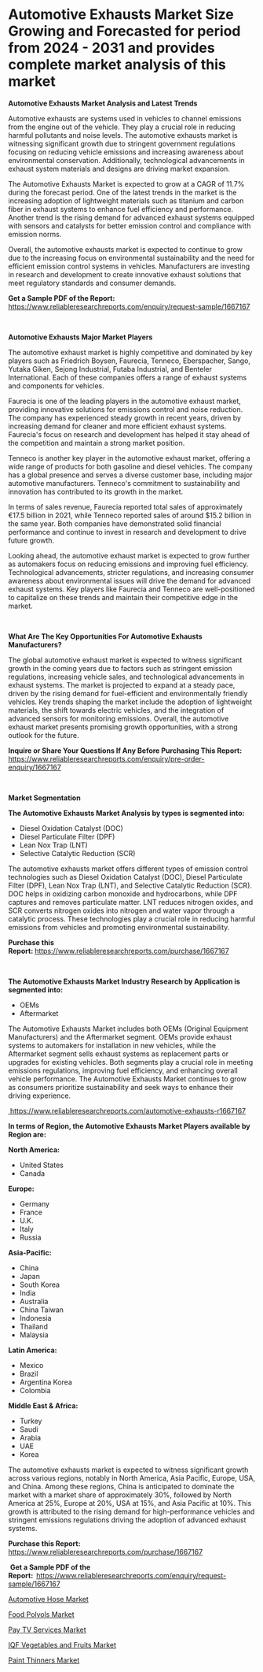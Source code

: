 <p><h1>Automotive Exhausts Market Size Growing and Forecasted for period from 2024 - 2031 and provides complete market analysis of this market</h1></p><p><strong>Automotive Exhausts Market Analysis and Latest Trends</strong></p>
<p><p>Automotive exhausts are systems used in vehicles to channel emissions from the engine out of the vehicle. They play a crucial role in reducing harmful pollutants and noise levels. The automotive exhausts market is witnessing significant growth due to stringent government regulations focusing on reducing vehicle emissions and increasing awareness about environmental conservation. Additionally, technological advancements in exhaust system materials and designs are driving market expansion.</p><p>The Automotive Exhausts Market is expected to grow at a CAGR of 11.7% during the forecast period. One of the latest trends in the market is the increasing adoption of lightweight materials such as titanium and carbon fiber in exhaust systems to enhance fuel efficiency and performance. Another trend is the rising demand for advanced exhaust systems equipped with sensors and catalysts for better emission control and compliance with emission norms.</p><p>Overall, the automotive exhausts market is expected to continue to grow due to the increasing focus on environmental sustainability and the need for efficient emission control systems in vehicles. Manufacturers are investing in research and development to create innovative exhaust solutions that meet regulatory standards and consumer demands.</p></p>
<p><strong>Get a Sample PDF of the Report:&nbsp;</strong> <a href="https://www.reliableresearchreports.com/enquiry/request-sample/1667167">https://www.reliableresearchreports.com/enquiry/request-sample/1667167</a></p>
<p>&nbsp;</p>
<p><strong>Automotive Exhausts Major Market Players</strong></p>
<p><p>The automotive exhaust market is highly competitive and dominated by key players such as Friedrich Boysen, Faurecia, Tenneco, Eberspacher, Sango, Yutaka Giken, Sejong Industrial, Futaba Industrial, and Benteler International. Each of these companies offers a range of exhaust systems and components for vehicles.</p><p>Faurecia is one of the leading players in the automotive exhaust market, providing innovative solutions for emissions control and noise reduction. The company has experienced steady growth in recent years, driven by increasing demand for cleaner and more efficient exhaust systems. Faurecia's focus on research and development has helped it stay ahead of the competition and maintain a strong market position.</p><p>Tenneco is another key player in the automotive exhaust market, offering a wide range of products for both gasoline and diesel vehicles. The company has a global presence and serves a diverse customer base, including major automotive manufacturers. Tenneco's commitment to sustainability and innovation has contributed to its growth in the market.</p><p>In terms of sales revenue, Faurecia reported total sales of approximately €17.5 billion in 2021, while Tenneco reported sales of around $15.2 billion in the same year. Both companies have demonstrated solid financial performance and continue to invest in research and development to drive future growth.</p><p>Looking ahead, the automotive exhaust market is expected to grow further as automakers focus on reducing emissions and improving fuel efficiency. Technological advancements, stricter regulations, and increasing consumer awareness about environmental issues will drive the demand for advanced exhaust systems. Key players like Faurecia and Tenneco are well-positioned to capitalize on these trends and maintain their competitive edge in the market.</p></p>
<p>&nbsp;</p>
<p><strong>What Are The Key Opportunities For Automotive Exhausts Manufacturers?</strong></p>
<p><p>The global automotive exhaust market is expected to witness significant growth in the coming years due to factors such as stringent emission regulations, increasing vehicle sales, and technological advancements in exhaust systems. The market is projected to expand at a steady pace, driven by the rising demand for fuel-efficient and environmentally friendly vehicles. Key trends shaping the market include the adoption of lightweight materials, the shift towards electric vehicles, and the integration of advanced sensors for monitoring emissions. Overall, the automotive exhaust market presents promising growth opportunities, with a strong outlook for the future.</p></p>
<p><strong>Inquire or Share Your Questions If Any Before Purchasing This Report:</strong> <a href="https://www.reliableresearchreports.com/enquiry/pre-order-enquiry/1667167">https://www.reliableresearchreports.com/enquiry/pre-order-enquiry/1667167</a></p>
<p>&nbsp;</p>
<p><strong>Market Segmentation</strong></p>
<p><strong>The Automotive Exhausts Market Analysis by types is segmented into:</strong></p>
<p><ul><li>Diesel Oxidation Catalyst (DOC)</li><li>Diesel Particulate Filter (DPF)</li><li>Lean Nox Trap (LNT)</li><li>Selective Catalytic Reduction (SCR)</li></ul></p>
<p><p>The automotive exhausts market offers different types of emission control technologies such as Diesel Oxidation Catalyst (DOC), Diesel Particulate Filter (DPF), Lean Nox Trap (LNT), and Selective Catalytic Reduction (SCR). DOC helps in oxidizing carbon monoxide and hydrocarbons, while DPF captures and removes particulate matter. LNT reduces nitrogen oxides, and SCR converts nitrogen oxides into nitrogen and water vapor through a catalytic process. These technologies play a crucial role in reducing harmful emissions from vehicles and promoting environmental sustainability.</p></p>
<p><strong>Purchase this Report:&nbsp;</strong><a href="https://www.reliableresearchreports.com/purchase/1667167">https://www.reliableresearchreports.com/purchase/1667167</a></p>
<p>&nbsp;</p>
<p><strong>The Automotive Exhausts Market Industry Research by Application is segmented into:</strong></p>
<p><ul><li>OEMs</li><li>Aftermarket</li></ul></p>
<p><p>The Automotive Exhausts Market includes both OEMs (Original Equipment Manufacturers) and the Aftermarket segment. OEMs provide exhaust systems to automakers for installation in new vehicles, while the Aftermarket segment sells exhaust systems as replacement parts or upgrades for existing vehicles. Both segments play a crucial role in meeting emissions regulations, improving fuel efficiency, and enhancing overall vehicle performance. The Automotive Exhausts Market continues to grow as consumers prioritize sustainability and seek ways to enhance their driving experience.</p></p>
<p><a href="https://www.reliableresearchreports.com/automotive-exhausts-r1667167">&nbsp;https://www.reliableresearchreports.com/automotive-exhausts-r1667167</a></p>
<p><strong>In terms of Region, the Automotive Exhausts Market Players available by Region are:</strong></p>
<p>
    <p> <strong> North America: </strong>
        <ul>
            <li>United States</li>
            <li>Canada</li>
        </ul>
        </p> 
    <p> <strong> Europe: </strong>
        <ul>
            <li>Germany</li>
            <li>France</li>
            <li>U.K.</li>
            <li>Italy</li>
            <li>Russia</li>
        </ul>
        </p> 
    <p> <strong> Asia-Pacific: </strong>
        <ul>
            <li>China</li>
            <li>Japan</li>
            <li>South Korea</li>
            <li>India</li>
            <li>Australia</li>
            <li>China Taiwan</li>
            <li>Indonesia</li>
            <li>Thailand</li>
            <li>Malaysia</li>
        </ul>
        </p> 
    <p> <strong> Latin America: </strong>
        <ul>
            <li>Mexico</li>
            <li>Brazil</li>
            <li>Argentina Korea</li>
            <li>Colombia</li>
        </ul>
        </p> 
    <p> <strong> Middle East & Africa: </strong>
        <ul>
            <li>Turkey</li>
            <li>Saudi</li>
            <li>Arabia</li>
            <li>UAE</li>
            <li>Korea</li>
        </ul>
    </p>
    </p>
<p><p>The automotive exhausts market is expected to witness significant growth across various regions, notably in North America, Asia Pacific, Europe, USA, and China. Among these regions, China is anticipated to dominate the market with a market share of approximately 30%, followed by North America at 25%, Europe at 20%, USA at 15%, and Asia Pacific at 10%. This growth is attributed to the rising demand for high-performance vehicles and stringent emissions regulations driving the adoption of advanced exhaust systems.</p></p>
<p><strong>Purchase this Report: </strong><a href="https://www.reliableresearchreports.com/purchase/1667167">https://www.reliableresearchreports.com/purchase/1667167</a></p>
<p>&nbsp;<strong>Get a Sample PDF of the Report:&nbsp;&nbsp;</strong><a href="https://www.reliableresearchreports.com/enquiry/request-sample/1667167">https://www.reliableresearchreports.com/enquiry/request-sample/1667167</a></p>
<p><strong></strong></p>
<p><p><a href="https://www.linkedin.com/pulse/evaluating-global-automotive-hose-market-in-sights-market-4zyve?trackingId=coU1DEL3wDHOzRB5RBLdiA%3D%3D">Automotive Hose Market</a></p><p><a href="https://medium.com/@v8581137/global-food-polyols-market-size-and-market-trends-analysis-by-regional-outlook-competitive-2821bbcc425f">Food Polyols Market</a></p><p><a href="https://github.com/hzxpgedq27/Market-Research-Report-List-1/blob/main/pay-tv-services-market.md">Pay TV Services Market</a></p><p><a href="https://medium.com/@bernadette.hunter4468/iqf-vegetables-and-fruits-market-size-growth-trends-statistics-forecasts-2024-2031-2e934127d0a2">IQF Vegetables and Fruits Market</a></p><p><a href="https://github.com/waylose1223/Market-Research-Report-List-2/blob/main/paint-thinners-market.md">Paint Thinners Market</a></p></p>